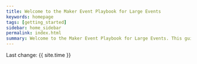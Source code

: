 ```yaml
---
title: Welcome to the Maker Event Playbook for Large Events
keywords: homepage
tags: [getting_started]
sidebar: home_sidebar
permalink: index.html
summary: Welcome to the Maker Event Playbook for Large Events. This guide will help you plan a large maker event and to learn from the experience of other maker mvent producers.
---
```






Last change: {{ site.time }}


